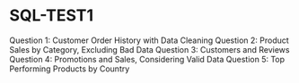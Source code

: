 # SQL-TEST1
Question 1: Customer Order History with Data Cleaning
Question 2: Product Sales by Category, Excluding Bad Data
Question 3: Customers and Reviews
Question 4: Promotions and Sales, Considering Valid Data
Question 5: Top Performing Products by Country
